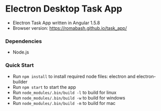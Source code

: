 # Electron Desktop Task App

- Electron Task App written in Angular 1.5.8
- Browser version: https://romabash.github.io/task_app/

### Dependencies

- Node.js

### Quick Start

- Run `npm install` to install required node files: electron and electron-builder
- Run `npm start` to start the app
- Run `node_modules/.bin/build -l` to build for linux
- Run `node_modules/.bin/build -w` to build for windows
- Run `node_modules/.bin/build -m` to build for mac
